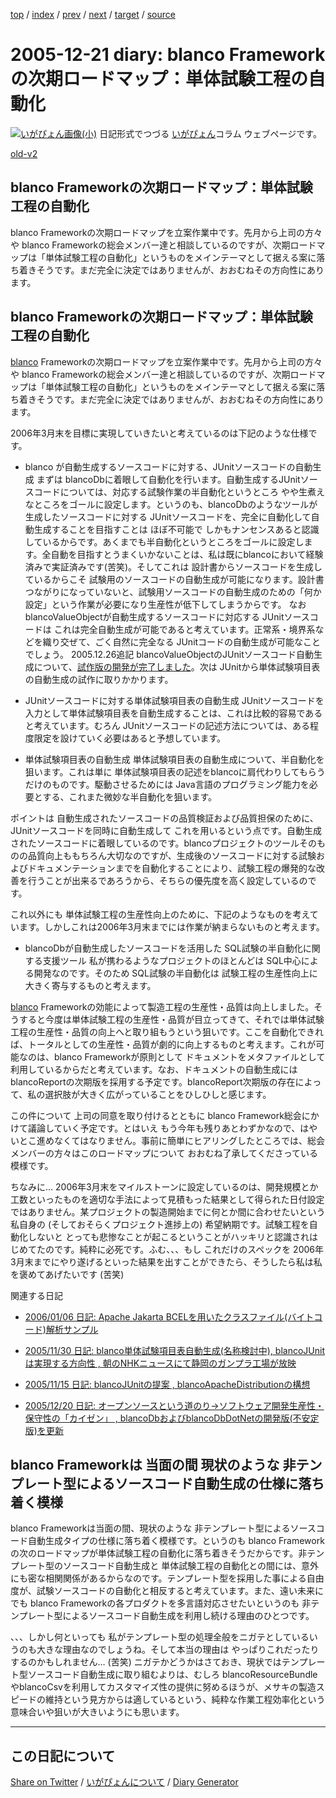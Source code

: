 [top](https://igapyon.github.io/diary/) 
 / [index](https://igapyon.github.io/diary/2005/index.html) 
 / [prev](https://igapyon.github.io/diary/2005/ig051220.html) 
 / [next](https://igapyon.github.io/diary/2005/ig051223.html) 
 / [target](https://igapyon.github.io/diary/2005/ig051221.html) 
 / [source](https://github.com/igapyon/diary/blob/gh-pages/2005/ig051221.html.src.md) 

2005-12-21 diary: blanco Frameworkの次期ロードマップ：単体試験工程の自動化
=====================================================================================================
[![いがぴょん画像(小)](https://igapyon.github.io/diary/images/iga200306s.jpg "いがぴょん")](https://igapyon.github.io/diary/memo/memoigapyon.html) 日記形式でつづる [いがぴょん](https://igapyon.github.io/diary/memo/memoigapyon.html)コラム ウェブページです。

[old-v2](ig051221-orig.html)

## blanco Frameworkの次期ロードマップ：単体試験工程の自動化

blanco Frameworkの次期ロードマップを立案作業中です。先月から上司の方々や blanco Frameworkの総会メンバー達と相談しているのですが、次期ロードマップは「単体試験工程の自動化」というものをメインテーマとして据える案に落ち着きそうです。まだ完全に決定ではありませんが、おおむねその方向性にあります。


## blanco Frameworkの次期ロードマップ：単体試験工程の自動化

[blanco](http://www.igapyon.jp/blanco/blanco.ja.html) Frameworkの次期ロードマップを立案作業中です。先月から上司の方々や blanco Frameworkの総会メンバー達と相談しているのですが、次期ロードマップは「単体試験工程の自動化」というものをメインテーマとして据える案に落ち着きそうです。まだ完全に決定ではありませんが、おおむねその方向性にあります。

2006年3月末を目標に実現していきたいと考えているのは下記のような仕様です。

* blanco が自動生成するソースコードに対する、JUnitソースコードの自動生成
  まずは blancoDbに着眼して自動化を行います。自動生成するJUnitソースコードについては、対応する試験作業の半自動化というところ やや生煮えなところをゴールに設定します。というのも、blancoDbのようなツールが生成したソースコードに対する
  JUnitソースコードを、完全に自動化して自動生成することを目指すことは ほぼ不可能で しかもナンセンスあると認識しているからです。あくまでも半自動化というところをゴールに設定します。全自動を目指すとうまくいかないことは、私は既にblancoにおいて経験済みで実証済みです(苦笑)。そしてこれは
  設計書からソースコードを生成しているからこそ 試験用のソースコードの自動生成が可能になります。設計書つながりになっていないと、試験用ソースコードの自動生成のための「何か設定」という作業が必要になり生産性が低下してしまうからです。
  なお blancoValueObjectが自動生成するソースコードに対応する JUnitソースコードは これは完全自動生成が可能であると考えています。正常系・境界系などを織り交ぜて、ごく自然に完全なる JUnitコードの自動生成が可能なことでしょう。
  2005.12.26追記 blancoValueObjectのJUnitソースコード自動生成について、[試作版の開発が完了しました](ig051223.html)。次は JUnitから単体試験項目表の自動生成の試作に取りかかります。
  
* JUnitソースコードに対する単体試験項目表の自動生成
  JUnitソースコードを入力として単体試験項目表を自動生成することは、これは比較的容易であると考えています。むろん JUnitソースコードの記述方法については、ある程度限定を設けていく必要はあると予想しています。
  
* 単体試験項目表の自動生成
  単体試験項目表の自動生成について、半自動化を狙います。これは単に 単体試験項目表の記述をblancoに肩代わりしてもらうだけのものです。駆動させるためには
  Java言語のプログラミング能力を必要とする、これまた微妙な半自動化を狙います。

ポイントは 自動生成されたソースコードの品質検証および品質担保のために、JUnitソースコードを同時に自動生成して これを用いるという点です。自動生成されたソースコードに着眼しているのです。blancoプロジェクトのツールそのものの品質向上ももちろん大切なのですが、生成後のソースコードに対する試験およびドキュメンテーションまでを自動化することにより、試験工程の爆発的な改善を行うことが出来るであろうから、そちらの優先度を高く設定しているのです。

これ以外にも 単体試験工程の生産性向上のために、下記のようなものを考えています。しかしこれは2006年3月末までには作業が納まらないものと考えます。

* blancoDbが自動生成したソースコードを活用した SQL試験の半自動化に関する支援ツール
  私が携わるようなプロジェクトのほとんどは SQL中心による開発なのです。そのため SQL試験の半自動化は 試験工程の生産性向上に大きく寄与するものと考えます。

[blanco](http://www.igapyon.jp/blanco/blanco.ja.html) Frameworkの効能によって製造工程の生産性・品質は向上しました。そうすると今度は単体試験工程の生産性・品質が目立ってきて、それでは単体試験工程の生産性・品質の向上へと取り組もうという狙いです。ここを自動化できれば、トータルとしての生産性・品質が劇的に向上するものと考えます。これが可能なのは、blanco
Frameworkが原則として ドキュメントをメタファイルとして利用しているからだと考えています。なお、ドキュメントの自動生成には  blancoReportの次期版を採用する予定です。blancoReport次期版の存在によって、私の選択肢が大きく広がっていることをひしひしと感じます。

この件について 上司の同意を取り付けるとともに blanco Framework総会にかけて議論していく予定です。とはいえ もう今年も残りあとわずかなので、はやいとこ進めなくてはなりません。事前に簡単にヒアリングしたところでは、総会メンバーの方々はこのロードマップについて おおむね了承してくださっている模様です。

ちなみに… 2006年3月末をマイルストーンに設定しているのは、開発規模とか工数といったものを適切な手法によって見積もった結果として得られた日付設定ではありません。某プロジェクトの製造開始までに何とか間に合わせたいという私自身の (そしておそらくプロジェクト進捗上の) 希望納期です。試験工程を自動化しないと とっても悲惨なことが起こるということがハッキリと認識されはじめてたのです。純粋に必死です。ふむ、、、もし これだけのスペックを
2006年3月末までにやり遂げるといった結果を出すことができたら、そうしたら私は私を褒めてあげたいです (苦笑)

関連する日記

* [2006/01/06 日記: Apache Jakarta BCELを用いたクラスファイル(バイトコード)解析サンプル](../2006/ig060106.html)
  
* [2005/11/30 日記: blanco単体試験項目表自動生成(名称検討中), blancoJUnitは実現する方向性 , 朝のNHKニュースにて静岡のガンプラ工場が放映](ig051130.html)
  
* [2005/11/15 日記: blancoJUnitの提案 , blancoApacheDistributionの構想](ig051115.html)
  
* [2005/12/20 日記: オープンソースという道のり→ソフトウェア開発生産性・保守性の「カイゼン」 , blancoDbおよびblancoDbDotNetの開発版(不安定版)を更新](ig051220.html)

## blanco Frameworkは 当面の間 現状のような 非テンプレート型によるソースコード自動生成の仕様に落ち着く模様

blanco Frameworkは当面の間、現状のような 非テンプレート型によるソースコード自動生成タイプの仕様に落ち着く模様です。というのも blanco Frameworkの次のロードマップが単体試験工程の自動化に落ち着きそうだからです。非テンプレート型のソースコード自動生成と 単体試験工程の自動化との間には、意外にも密な相関関係があるからなのです。テンプレート型を採用した事による自由度が、試験ソースコードの自動化と相反すると考えています。また、遠い未来にでも blanco Frameworkの各プロダクトを多言語対応させたいというのも 非テンプレート型によるソースコード自動生成を利用し続ける理由のひとつです。

、、、しかし何といっても 私がテンプレート型の処理全般をニガテとしているいうのも大きな理由なのでしょうね。そして本当の理由は やっぱりこれだったりするのかもしれません…
(苦笑) ニガテかどうかはさておき、現状ではテンプレート型ソースコード自動生成に取り組むよりは、むしろ blancoResourceBundleやblancoCsvを利用してカスタマイズ性の提供に努めるほうが、メサキの製造スピードの維持という見方からは適しているという、純粋な作業工程効率化という意味合いや狙いが大きいようにも思います。

----------------------------------------------------------------------------------------------------

## この日記について

[Share on Twitter](https://twitter.com/intent/tweet?hashtags=igapyon%2Cdiary%2C%E3%81%84%E3%81%8C%E3%81%B4%E3%82%87%E3%82%93&text=blanco+Framework%E3%81%AE%E6%AC%A1%E6%9C%9F%E3%83%AD%E3%83%BC%E3%83%89%E3%83%9E%E3%83%83%E3%83%97%EF%BC%9A%E5%8D%98%E4%BD%93%E8%A9%A6%E9%A8%93%E5%B7%A5%E7%A8%8B%E3%81%AE%E8%87%AA%E5%8B%95%E5%8C%96&url=https%3A%2F%2Figapyon.github.io%2Fdiary%2F2005%2Fig051221.html) / [いがぴょんについて](https://igapyon.github.io/diary/memo/memoigapyon.html) / [Diary Generator](https://github.com/igapyon/igapyonv3)
